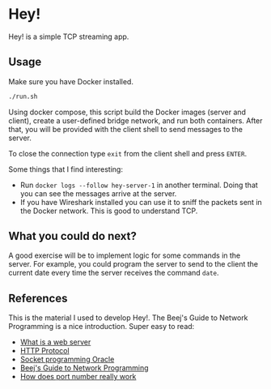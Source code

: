 # Hey!

Hey! is a simple TCP streaming app.

## Usage

Make sure you have Docker installed.

```bash
./run.sh
```

Using docker compose, this script build the Docker images (server and client), create a user-defined bridge network, and run both containers. 
After that, you will be provided with the client shell to send messages to the server.

To close the connection type `exit` from the client shell and press `ENTER`.

Some things that I find interesting:
- Run `docker logs --follow hey-server-1` in another terminal. Doing that you can see the messages arrive at the server.
- If you have Wireshark installed you can use it to sniff the packets sent in the Docker network. This is good to understand TCP.

## What you could do next?

A good exercise will be to implement logic for some commands in the server. For example, you could program the server to send to the client the current
date every time the server receives the command `date`.

## References

This is the material I used to develop Hey!. The Beej's Guide to Network Programming is a nice introduction. Super easy to read:
- [What is a web server](https://developer.mozilla.org/en-US/docs/Learn/Common_questions/Web_mechanics/What_is_a_web_server)
- [HTTP Protocol](https://www.rfc-editor.org/rfc/pdfrfc/rfc7231.txt.pdf)
- [Socket programming Oracle](https://docs.oracle.com/cd/E19253-01/817-4415/6mjum5som/index.html)
- [Beej's Guide to Network Programming](https://beej.us/guide/bgnet/html/split/index.html)
- [How does port number really work](https://stackoverflow.com/questions/13190176/how-does-port-number-really-work-in-tcp/29045432#29045432)
